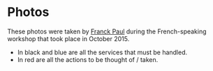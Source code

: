 # Photos

These photos were taken by [Franck Paul](https://open-time.net/) during the French-speaking workshop that took place in October 2015.

* In black and blue are all the services that must be handled.
* In red are all the actions to be thought of / taken.